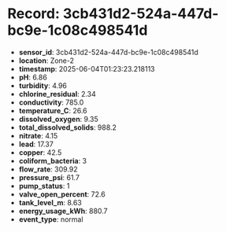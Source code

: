 # Record: 3cb431d2-524a-447d-bc9e-1c08c498541d

- **sensor_id**: 3cb431d2-524a-447d-bc9e-1c08c498541d
- **location**: Zone-2
- **timestamp**: 2025-06-04T01:23:23.218113
- **pH**: 6.86
- **turbidity**: 4.96
- **chlorine_residual**: 2.34
- **conductivity**: 785.0
- **temperature_C**: 26.6
- **dissolved_oxygen**: 9.35
- **total_dissolved_solids**: 988.2
- **nitrate**: 4.15
- **lead**: 17.37
- **copper**: 42.5
- **coliform_bacteria**: 3
- **flow_rate**: 309.92
- **pressure_psi**: 61.7
- **pump_status**: 1
- **valve_open_percent**: 72.6
- **tank_level_m**: 8.63
- **energy_usage_kWh**: 880.7
- **event_type**: normal